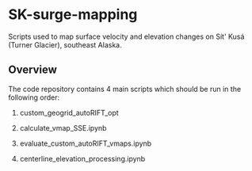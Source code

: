 # SK-surge-mapping
Scripts used to map surface velocity and elevation changes on Sít' Kusá (Turner Glacier), southeast Alaska. 


## Overview
The code repository contains 4 main scripts which should be run in the following order:

1) custom_geogrid_autoRIFT_opt

2) calculate_vmap_SSE.ipynb

3) evaluate_custom_autoRIFT_vmaps.ipynb
   
4) centerline_elevation_processing.ipynb

